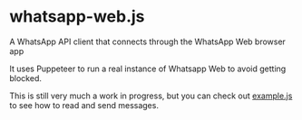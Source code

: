 # whatsapp-web.js
A WhatsApp API client that connects through the WhatsApp Web browser app

It uses Puppeteer to run a real instance of Whatsapp Web to avoid getting blocked.

This is still very much a work in progress, but you can check out [example.js](./example.js) to see how to read and send messages.
